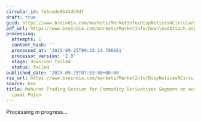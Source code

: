 ```yaml
---
circular_id: fe6cede8643d59df
draft: true
guid: https://www.bseindia.com/markets/MarketInfo/DispNoticesNCirculars.aspx?Noticeid={C890AD84-0D01-439F-8529-C02B449AFF90}&noticeno=20250925-2&dt=09/25/2025&icount=2&totcount=7&flag=0
pdf_url: https://www.bseindia.com/markets/MarketInfo/DownloadAttach.aspx?id=20250925-2&attachedId=
processing:
  attempts: 1
  content_hash: ''
  processed_at: '2025-09-25T09:23:14.786081'
  processor_version: '2.0'
  stage: download_failed
  status: failed
published_date: '2025-09-25T07:53:00+00:00'
rss_url: https://www.bseindia.com/markets/MarketInfo/DispNoticesNCirculars.aspx?Noticeid={C890AD84-0D01-439F-8529-C02B449AFF90}&noticeno=20250925-2&dt=09/25/2025&icount=2&totcount=7&flag=0
source: bse
title: Muhurat Trading Session for Commodity Derivatives Segment on account of Diwali
  Laxmi Pujan
---
```


Processing in progress...